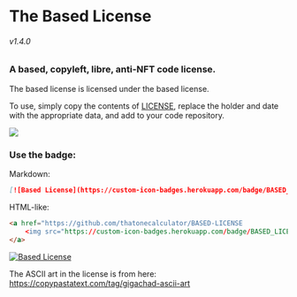 # The Based License
###### v1.4.0

### A based, copyleft, libre, anti-NFT code license.

The based license is licensed under the based license.

To use, simply copy the contents of [LICENSE](./LICENSE), replace the holder and date with the appropriate data, and add to your code repository.

![](https://pool.jortage.com/voringme/misskey/8b3a3413-e999-410a-ac69-950db8be9262.webp)

### Use the badge:

Markdown:
```md
[![Based License](https://custom-icon-badges.herokuapp.com/badge/BASED_LICENSE-696969?logo=gigachad&style=for-the-badge)](https://github.com/thatonecalculator/BASED-LICENSE)
```

HTML-like:
```html
<a href="https://github.com/thatonecalculator/BASED-LICENSE
    <img src="https://custom-icon-badges.herokuapp.com/badge/BASED_LICENSE-696969?logo=gigachad&style=for-the-badge" />
</a>
```

[![Based License](https://custom-icon-badges.herokuapp.com/badge/BASED_LICENSE-696969?logo=gigachad&style=for-the-badge)](https://github.com/thatonecalculator/BASED-LICENSE)

The ASCII art in the license is from here: https://copypastatext.com/tag/gigachad-ascii-art
